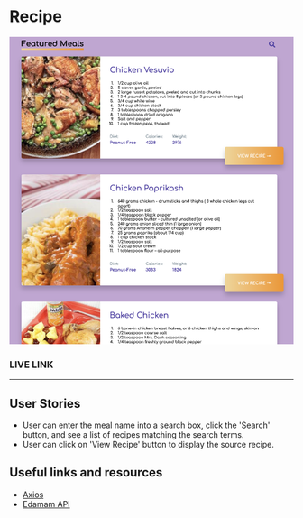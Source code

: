 # Recipe

![Design preview](./design/desktop-design.jpg)

### LIVE LINK

****

## User Stories

- User can enter the meal name into a search box, click the 'Search' button, and see a list of recipes matching the search terms.
- User can click on 'View Recipe' button to display the source recipe. 

## Useful links and resources

- [Axios](https://www.npmjs.com/package/axios)
- [Edamam API](https://developer.edamam.com/edamam-docs-recipe-api)

